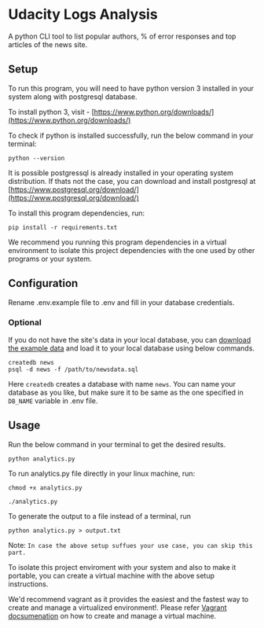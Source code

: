 # Udacity Logs Analysis

A python CLI tool to list popular authors, % of error responses and top articles of the news site.


## Setup

To run this program, you will need to have python version 3 installed in your system along with postgresql database.

To install python 3, visit - [https://www.python.org/downloads/](https://www.python.org/downloads/)

To check if python is installed successfully, run the below command in your terminal:

```
python --version
```

It is possible postgressql is already installed in your operating system distribution. If thats not the case, you can download and install postgresql at [https://www.postgresql.org/download/](https://www.postgresql.org/download/)

To install this program dependencies, run:

```
pip install -r requirements.txt
```

We recommend you running this program dependencies in a virtual environment to isolate this project dependencies with the one used by other programs or your system.

## Configuration

Rename .env.example file to .env and fill in your database credentials.


### Optional
If you do not have the site's data in your local database, you can [download the example data](https://d17h27t6h515a5.cloudfront.net/topher/2016/August/57b5f748_newsdata/newsdata.zip) and load it to your local database using below commands.

```
createdb news
psql -d news -f /path/to/newsdata.sql
```

Here `createdb` creates a database with name `news`. You can name your database as you like, but make sure it to be same as the one specified in `DB_NAME` variable in .env file. 

## Usage

Run the below command in your terminal to get the desired results.

```
python analytics.py
```

To run analytics.py file directly in your linux machine, run:

```
chmod +x analytics.py

./analytics.py
```

To generate the output to a file instead of a terminal, run

```
python analytics.py > output.txt
```

Note: `In case the above setup suffues your use case, you can skip this part.`

To isolate this project enviroment with your system and also to make it portable, you can create a virtual machine with the above setup instructions.

We'd recommend vagrant as it provides the easiest and the fastest way to create and manage a virtualized environment!. Please refer [Vagrant docsumenation](https://www.vagrantup.com/docs/index.html) on how to create and manage a virtual machine.